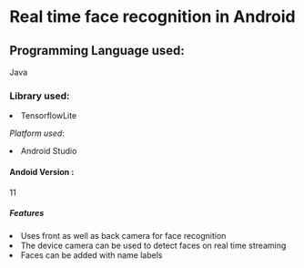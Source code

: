 
# Real time face recognition in Android 

## Programming Language used:
Java

### Library used:

<li> TensorflowLite </li>

*Platform used*:
<li>Android Studio </li>

#### Andoid Version :
11

##### Features
<li>
  Uses front as well as back camera for face recognition</li>
  <li> The device camera can be used to detect faces on real time streaming</li>
  <li> Faces can be added with name labels</li>
  </li>
  
  
  
  
  
 


